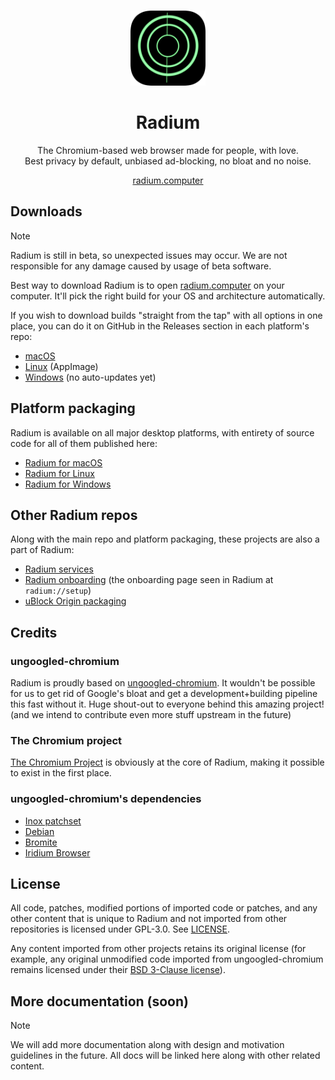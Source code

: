 <div align="center">
    <br/>
    <p>
        <img src="resources/branding/app_icon/raw.png"
            title="Radium" alt="Radium logo" width="120" />
        <h1>Radium</h1>
    </p>
    <p width="120">
        The Chromium-based web browser made for people, with love.
        <br>
        Best privacy by default, unbiased ad-blocking, no bloat and no noise.
    </p>
    <a href="https://radium.computer/">
        radium.computer
    </a>
    <br/>
</div>

## Downloads
> [!NOTE]
> Radium is still in beta, so unexpected issues may occur. We are not responsible
for any damage caused by usage of beta software.

Best way to download Radium is to open [radium.computer](https://radium.computer/) on your computer.
It'll pick the right build for your OS and architecture automatically.

If you wish to download builds "straight from the tap" with all options in one place,
you can do it on GitHub in the Releases section in each platform's repo:
- [macOS](https://github.com/imputnet/radium-macos/releases/latest)
- [Linux](https://github.com/imputnet/radium-linux/releases/latest) (AppImage)
- [Windows](https://github.com/imputnet/radium-windows/releases/latest) (no auto-updates yet)

## Platform packaging
Radium is available on all major desktop platforms, with entirety of source code
for all of them published here:
- [Radium for macOS](https://github.com/imputnet/radium-macos)
- [Radium for Linux](https://github.com/imputnet/radium-linux)
- [Radium for Windows](https://github.com/imputnet/radium-windows)

## Other Radium repos
Along with the main repo and platform packaging, these projects are also a part of Radium:
- [Radium services](https://github.com/imputnet/radium-services)
- [Radium onboarding](https://github.com/imputnet/radium-onboarding) (the onboarding page seen in Radium at `radium://setup`)
- [uBlock Origin packaging](https://github.com/imputnet/ublock-origin-crx)

## Credits
### ungoogled-chromium
Radium is proudly based on [ungoogled-chromium](https://github.com/ungoogled-software/ungoogled-chromium).
It wouldn't be possible for us to get rid of Google's bloat and get a development+building pipeline this fast without it.
Huge shout-out to everyone behind this amazing project!
(and we intend to contribute even more stuff upstream in the future)

### The Chromium project
[The Chromium Project](https://www.chromium.org/) is obviously at the core of Radium,
making it possible to exist in the first place.

### ungoogled-chromium's dependencies
- [Inox patchset](https://github.com/gcarq/inox-patchset)
- [Debian](https://tracker.debian.org/pkg/chromium-browser)
- [Bromite](https://github.com/bromite/bromite)
- [Iridium Browser](https://iridiumbrowser.de/)

## License
All code, patches, modified portions of imported code or patches, and
any other content that is unique to Radium and not imported from other
repositories is licensed under GPL-3.0. See [LICENSE](LICENSE).

Any content imported from other projects retains its original license (for
example, any original unmodified code imported from ungoogled-chromium remains
licensed under their [BSD 3-Clause license](LICENSE.ungoogled_chromium)).

## More documentation (soon)
> [!NOTE]
> We will add more documentation along with design and motivation guidelines in the future.
All docs will be linked here along with other related content.
